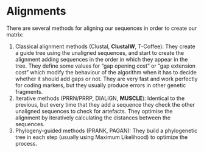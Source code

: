 # Alignments

There are several methods for aligning our sequences in order to create our matrix:

1. Classical alignment methods (Clustal, **ClustalW**, T-Coffee): They create a guide tree using the unaligned sequences, and start to create the alignment adding sequences in the order in which they appear in the tree. They define some values for “gap opening cost” or “gap extension cost” which modify the behaviour of the algorithm when it has to decide whether it should add gaps or not. They are very fast and work perfectly for coding markers, but they usually produce errors in other genetic fragments.
2. Iterative methods (PRRN/PRRP, DIALIGN, **MUSCLE**): Identical to the previous, but every time that they add a sequence they check the other unaligned sequences to check for artefacts. They optimise the alignment by iteratively calculating the distances between the sequences.
3. Phylogeny-guided methods (PRANK, PAGAN): They build a phylogenetic tree in each step (usually using Maximum Likelihood) to optimize the process. 

